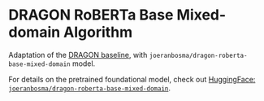 # DRAGON RoBERTa Base Mixed-domain Algorithm

Adaptation of the [DRAGON baseline](https://github.com/DIAGNijmegen/dragon_baseline), with `joeranbosma/dragon-roberta-base-mixed-domain` model. 

For details on the pretrained foundational model, check out [HuggingFace: `joeranbosma/dragon-roberta-base-mixed-domain`](https://huggingface.co/joeranbosma/dragon-roberta-base-mixed-domain).
